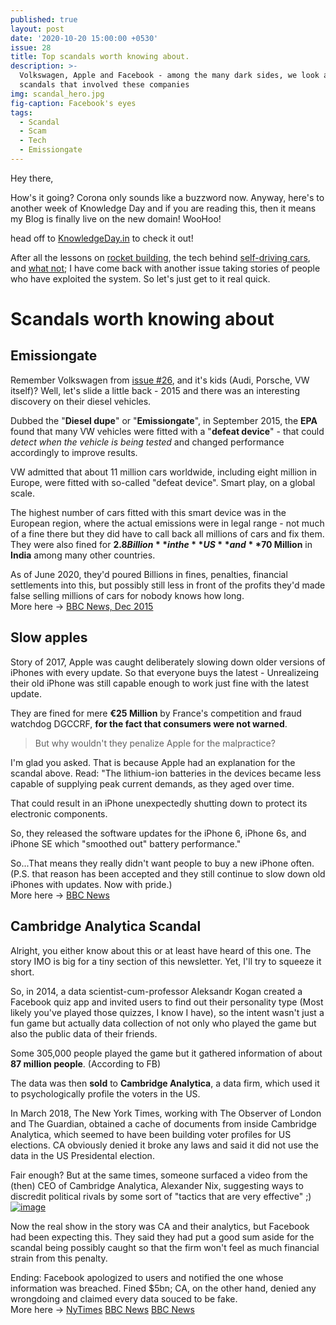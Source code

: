 ```yaml
---
published: true
layout: post
date: '2020-10-20 15:00:00 +0530'
issue: 28
title: Top scandals worth knowing about.
description: >-
  Volkswagen, Apple and Facebook - among the many dark sides, we look at the top
  scandals that involved these companies
img: scandal_hero.jpg
fig-caption: Facebook's eyes
tags:
  - Scandal
  - Scam
  - Tech
  - Emissiongate
---
```

Hey there,

How's it going? Corona only sounds like a buzzword now. Anyway, here's to another week of Knowledge Day and if you are reading this, then it means my Blog is finally live on the new domain! WooHoo!

head off to [KnowledgeDay.in](https://knowledgeday.in) to check it out!

After all the lessons on [rocket building](http://knowledgeday.in/easy-rocket-science/), the tech behind [self-driving cars](http://knowledgeday.in/self-driving-cars/), and [what not](http://knowledgeday.in/); I have come back with another issue taking stories of people who have exploited the system. So let's just get to it real quick.

# Scandals worth knowing about
## Emissiongate
Remember Volkswagen from [issue #26](http://knowledgeday.in/owned/), and it's kids (Audi, Porsche, VW itself)? Well, let's slide a little back - 2015 and there was an interesting discovery on their diesel vehicles.  

Dubbed the "**Diesel dupe**" or "**Emissiongate**", in September 2015, the **EPA** found that many VW vehicles were fitted with a "**defeat device**" - that could _detect when the vehicle is being tested_ and changed performance accordingly to improve results.  

VW admitted that about 11 million cars worldwide, including eight million in Europe, were fitted with so-called "defeat device". Smart play, on a global scale.  

The highest number of cars fitted with this smart device was in the European region, where the actual emissions were in legal range - not much of a fine there but they did have to call back all millions of cars and fix them. 
They were also fined for **$2.8 Billion** in the **US** and **$70 Million** in **India** among many other countries.

As of June 2020, they'd poured Billions in fines, penalties, financial settlements into this, but possibly still less in front of the profits they'd made false selling millions of cars for nobody knows how long.  
More here -> [BBC News, Dec 2015](https://www.bbc.com/news/business-34324772)
 
## Slow apples
Story of 2017, Apple was caught deliberately slowing down older versions of iPhones with every update. So that everyone buys the latest - Unrealizeing their old iPhone was still capable enough to work just fine with the latest update.  

They are fined for mere **€25 Million** by France's competition and fraud watchdog DGCCRF, **for the fact that consumers were not warned**.  

> But why wouldn't they penalize Apple for the malpractice?  

I'm glad you asked. That is because Apple had an explanation for the scandal above. Read: "The lithium-ion batteries in the devices became less capable of supplying peak current demands, as they aged over time.  

That could result in an iPhone unexpectedly shutting down to protect its electronic components.

So, they released the software updates for the iPhone 6, iPhone 6s, and iPhone SE which "smoothed out" battery performance."

So...That means they really didn't want people to buy a new iPhone often.  
(P.S. that reason has been accepted and they still continue to slow down old iPhones with updates. Now with pride.)  
More here -> [BBC News](https://www.bbc.com/news/technology-51413724#:~:text=Apple%20has%20been%20fined%2025,said%20consumers%20were%20not%20warned)

## Cambridge Analytica Scandal
Alright, you either know about this or at least have heard of this one. The story IMO is big for a tiny section of this newsletter. Yet, I'll try to squeeze it short.

So, in 2014, a data scientist-cum-professor Aleksandr Kogan created a Facebook quiz app and invited users to find out their personality type (Most likely you've played those quizzes, I know I have), so the intent wasn't just a fun game but actually data collection of not only who played the game but also the public data of their friends.  

Some 305,000 people played the game but it gathered information of about **87 million people**. (According to FB)   

The data was then **sold** to **Cambridge Analytica**, a data firm, which used it to psychologically profile the voters in the US.  

In March 2018, The New York Times, working with The Observer of London and The Guardian, obtained a cache of documents from inside Cambridge Analytica, which seemed to have been building voter profiles for US elections. CA obviously denied it broke any laws and said it did not use the data in the US Presidental election.  

Fair enough? But at the same times, someone surfaced a video from the (then) CEO of Cambridge Analytica, Alexander Nix, suggesting ways to discredit political rivals by some sort of "tactics that are very effective" ;)  
[![image]({{site.baseurl}}/assets/img/ca_ceo_tactics.png)](https://www.bbc.com/news/av/embed/p061p7bd/43465968)

Now the real show in the story was CA and their analytics, but Facebook had been expecting this. They said they had put a good sum aside for the scandal being possibly caught so that the firm won't feel as much financial strain from this penalty.

Ending: Facebook apologized to users and notified the one whose information was breached. Fined $5bn; CA, on the other hand, denied any wrongdoing and claimed every data souced to be fake.  
More here -> [NyTimes](https://www.nytimes.com/2018/04/04/us/politics/cambridge-analytica-scandal-fallout.html) [BBC News](https://www.bbc.com/news/world-us-canada-48972327) [BBC News](https://www.bbc.com/news/technology-43465968)
